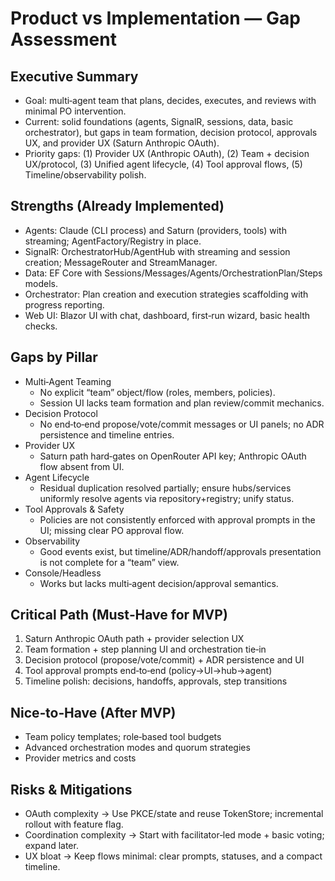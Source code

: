 # Product vs Implementation — Gap Assessment

## Executive Summary
- Goal: multi‑agent team that plans, decides, executes, and reviews with minimal PO intervention.
- Current: solid foundations (agents, SignalR, sessions, data, basic orchestrator), but gaps in team formation, decision protocol, approvals UX, and provider UX (Saturn Anthropic OAuth).
- Priority gaps: (1) Provider UX (Anthropic OAuth), (2) Team + decision UX/protocol, (3) Unified agent lifecycle, (4) Tool approval flows, (5) Timeline/observability polish.

## Strengths (Already Implemented)
- Agents: Claude (CLI process) and Saturn (providers, tools) with streaming; AgentFactory/Registry in place.
- SignalR: OrchestratorHub/AgentHub with streaming and session creation; MessageRouter and StreamManager.
- Data: EF Core with Sessions/Messages/Agents/OrchestrationPlan/Steps models.
- Orchestrator: Plan creation and execution strategies scaffolding with progress reporting.
- Web UI: Blazor UI with chat, dashboard, first‑run wizard, basic health checks.

## Gaps by Pillar
- Multi‑Agent Teaming
  - No explicit “team” object/flow (roles, members, policies).
  - Session UI lacks team formation and plan review/commit mechanics.
- Decision Protocol
  - No end‑to‑end propose/vote/commit messages or UI panels; no ADR persistence and timeline entries.
- Provider UX
  - Saturn path hard‑gates on OpenRouter API key; Anthropic OAuth flow absent from UI.
- Agent Lifecycle
  - Residual duplication resolved partially; ensure hubs/services uniformly resolve agents via repository+registry; unify status.
- Tool Approvals & Safety
  - Policies are not consistently enforced with approval prompts in the UI; missing clear PO approval flow.
- Observability
  - Good events exist, but timeline/ADR/handoff/approvals presentation is not complete for a “team” view.
- Console/Headless
  - Works but lacks multi‑agent decision/approval semantics.

## Critical Path (Must‑Have for MVP)
1) Saturn Anthropic OAuth path + provider selection UX
2) Team formation + step planning UI and orchestration tie‑in
3) Decision protocol (propose/vote/commit) + ADR persistence and UI
4) Tool approval prompts end‑to‑end (policy→UI→hub→agent)
5) Timeline polish: decisions, handoffs, approvals, step transitions

## Nice‑to‑Have (After MVP)
- Team policy templates; role‑based tool budgets
- Advanced orchestration modes and quorum strategies
- Provider metrics and costs

## Risks & Mitigations
- OAuth complexity → Use PKCE/state and reuse TokenStore; incremental rollout with feature flag.
- Coordination complexity → Start with facilitator‑led mode + basic voting; expand later.
- UX bloat → Keep flows minimal: clear prompts, statuses, and a compact timeline.

